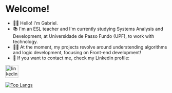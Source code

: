 # Welcome!

- 👋🏻 Hello! I'm Gabriel. <br>
- 📚 I'm an ESL teacher and I'm currently studying Systems Analysis and Development, at Universidade de Passo Fundo (UPF), to work with technology. <br>
- ✍🏻 At the moment, my projects revolve around understending algorithms and logic development, focusing on Front-end development! <br>
- 📧 If you want to contact me, check my Linkedin profile:

<a href="https://www.linkedin.com/in/gabriel-nodari-pereira" target="_blank)"><img src="https://img.shields.io/badge/LinkedIn-0077B5?style=for-the-badge&logo=linkedin&logoColor=white" alt="linkedin" height="40"/>

![Top Langs](https://github-readme-stats.vercel.app/api/top-langs/?username=GabeNodari&layout=donut-vertical)

